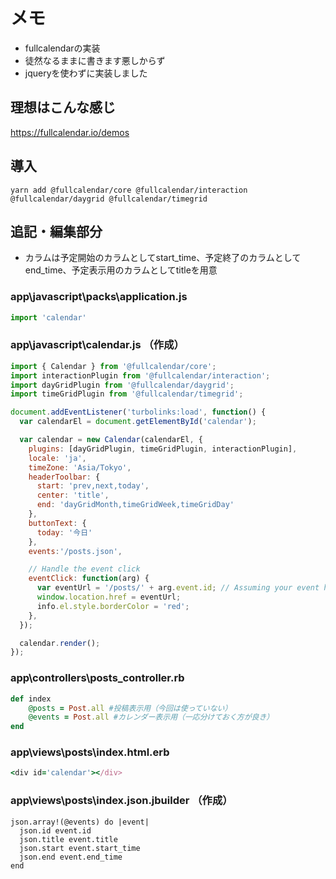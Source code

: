 # メモ
- fullcalendarの実装
- 徒然なるままに書きます悪しからず
- jqueryを使わずに実装しました

## 理想はこんな感じ
https://fullcalendar.io/demos

## 導入
`yarn add @fullcalendar/core @fullcalendar/interaction @fullcalendar/daygrid @fullcalendar/timegrid`

## 追記・編集部分

- カラムは予定開始のカラムとしてstart_time、予定終了のカラムとしてend_time、予定表示用のカラムとしてtitleを用意

### app\javascript\packs\application.js
```javascript
import 'calendar'
```
### app\javascript\calendar.js （作成）
```javascript
import { Calendar } from '@fullcalendar/core';
import interactionPlugin from '@fullcalendar/interaction';
import dayGridPlugin from '@fullcalendar/daygrid';
import timeGridPlugin from '@fullcalendar/timegrid';

document.addEventListener('turbolinks:load', function() {
  var calendarEl = document.getElementById('calendar');

  var calendar = new Calendar(calendarEl, {
    plugins: [dayGridPlugin, timeGridPlugin, interactionPlugin],
    locale: 'ja',
    timeZone: 'Asia/Tokyo',
    headerToolbar: {
      start: 'prev,next,today',
      center: 'title',
      end: 'dayGridMonth,timeGridWeek,timeGridDay'
    },
    buttonText: {
      today: '今日'
    },
    events:'/posts.json',

    // Handle the event click
    eventClick: function(arg) {
      var eventUrl = '/posts/' + arg.event.id; // Assuming your event has an 'id' attribute
      window.location.href = eventUrl;
      info.el.style.borderColor = 'red';
    },
  });

  calendar.render();
});

```
### app\controllers\posts_controller.rb
```ruby
def index
    @posts = Post.all #投稿表示用（今回は使っていない）
    @events = Post.all #カレンダー表示用（一応分けておく方が良き）
end
```
### app\views\posts\index.html.erb

```ruby
<div id='calendar'></div>
```
### app\views\posts\index.json.jbuilder （作成）

```
json.array!(@events) do |event|
  json.id event.id
  json.title event.title
  json.start event.start_time
  json.end event.end_time
end
```